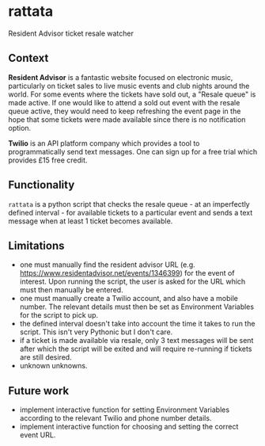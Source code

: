 # rattata 

Resident Advisor ticket resale watcher

## Context

**Resident Advisor** is a fantastic website focused on electronic music, particularly on ticket sales to live music events and club nights around the world. For some events where the tickets have sold out, a "Resale queue" is made active. If one would like to attend a sold out event with the resale queue active, they would need to keep refreshing the event page in the hope that some tickets were made available since there is no notification option. 

**Twilio** is an API platform company which provides a tool to programmatically send text messages. One can sign up for a free trial which provides £15 free credit.

## Functionality

`rattata` is a python script that checks the resale queue - at an imperfectly defined interval - for available tickets to a particular event and sends a text message when at least 1 ticket becomes available.

## Limitations

- one must manually find the resident advisor URL (e.g. https://www.residentadvisor.net/events/1346399) for the event of interest. Upon running the script, the user is asked for the URL which must then manually be entered.
- one must manually create a Twilio account, and also have a mobile number. The relevant details must then be set as Environment Variables for the script to pick up.
- the defined interval doesn't take into account the time it takes to run the script. This isn't very Pythonic but I don't care.
- if a ticket is made available via resale, only 3 text messages will be sent after which the script will be exited and will require re-running if tickets are still desired.
- unknown unknowns.

## Future work

- implement interactive function for setting Environment Variables according to the relevant Twilio and phone number details. 
- implement interactive function for choosing and setting the correct event URL. 
